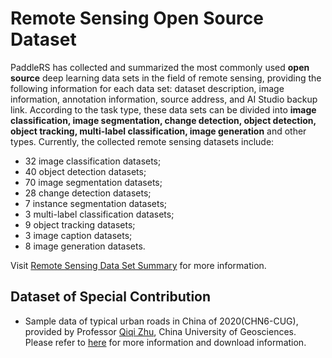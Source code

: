 # Remote Sensing Open Source Dataset

PaddleRS has collected and summarized the most commonly used **open source** deep learning data sets in the field of remote sensing, providing the following information for each data set: dataset description, image information, annotation information, source address, and AI Studio backup link. According to the task type, these data sets can be divided into **image classification, image segmentation, change detection, object detection, object tracking, multi-label classification, image generation** and other types. Currently, the collected remote sensing datasets include:

* 32 image classification datasets;
* 40 object detection datasets;
* 70 image segmentation datasets;
* 28 change detection datasets;
* 7 instance segmentation datasets;
* 3 multi-label classification datasets;
* 9 object tracking datasets;
* 3 image caption datasets;
* 8 image generation datasets.

Visit [Remote Sensing Data Set Summary](./dataset_summary.md) for more information.

## Dataset of Special Contribution

* Sample data of typical urban roads in China of 2020(CHN6-CUG), provided by Professor [Qiqi Zhu](http://grzy.cug.edu.cn/zhuqiqi), China University of Geosciences. Please refer to [here](http://grzy.cug.edu.cn/zhuqiqi/zh_CN/yjgk/32368/content/1733.htm) for more information and download information.
